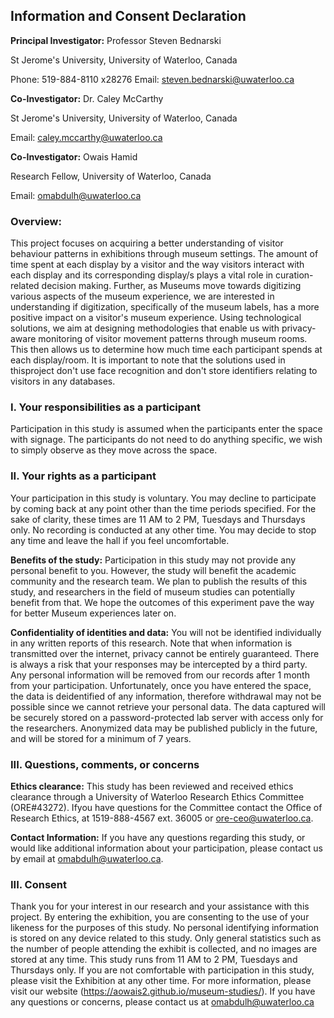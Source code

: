 ## Information and Consent Declaration

**Principal Investigator:** Professor Steven Bednarski 

St Jerome's University, University of Waterloo, Canada 

Phone: 519-884-8110 x28276 Email: steven.bednarski@uwaterloo.ca

**Co-Investigator:** Dr. Caley McCarthy 

St Jerome's University, University of Waterloo, Canada 

Email: caley.mccarthy@uwaterloo.ca

**Co-Investigator:** Owais Hamid 

Research Fellow, University of Waterloo, Canada 

Email: omabdulh@uwaterloo.ca 
 

### Overview:

This project focuses on acquiring a better understanding of visitor behaviour patterns in exhibitions through museum settings. The amount of time spent at each display by a visitor and the way visitors interact with each display and its corresponding display/s plays a vital role in curation-related decision making. Further, as Museums move towards digitizing various aspects of the museum experience, we are interested in understanding if digitization, specifically of the museum labels, has a more positive impact on a visitor's museum experience. Using technological solutions, we aim at designing methodologies that enable us with privacy-aware monitoring of visitor movement patterns through museum rooms. This then allows us to determine how much time each participant spends at each display/room. It is important to note that the solutions used in thisproject don't use face recognition and don't store identifiers relating to visitors in any databases.



### I. Your responsibilities as a participant

Participation in this study is assumed when the participants enter the space with signage. The participants do not need to do anything specific, we wish to simply observe as they move across the space.

### II. Your rights as a participant

Your participation in this study is voluntary. You may decline to participate by coming back at any point other than the time periods specified. For the sake of clarity, these times are 11 AM to 2 PM, Tuesdays and Thursdays only. No recording is conducted at any other time. You may decide to stop any time and leave the hall if you feel uncomfortable.

**Benefits of the study:** Participation in this study may not provide any personal benefit to you. However, the study will benefit the academic community and the research team. We plan to publish the results of this study, and researchers in the field of museum studies can potentially benefit from that. We hope the outcomes of this experiment pave the way for better Museum experiences later on.

**Confidentiality of identities and data:** You will not be identified individually in any written reports of this research. Note that when information is transmitted over the internet, privacy cannot be entirely guaranteed. There is always a risk that your responses may be intercepted by a third party. Any personal information will be removed from our records after 1 month from your participation. Unfortunately, once you have entered the space, the data is deidentified of any information, therefore withdrawal may not be possible since we cannot retrieve your personal data. The data captured will be securely stored on a password-protected lab server with access only for the researchers. Anonymized data may be published publicly in the future, and will be stored for a minimum of 7 years.

### III. Questions, comments, or concerns

**Ethics clearance:** This study has been reviewed and received ethics clearance through a University of Waterloo Research Ethics Committee (ORE#43272). Ifyou have questions for the Committee contact the Office of Research Ethics, at 1519-888-4567 ext. 36005 or ore-ceo@uwaterloo.ca. 

**Contact Information:** If you have any questions regarding this study, or would like additional information about your participation, please contact us by email at omabdulh@uwaterloo.ca. 

### III. Consent

Thank you for your interest in our research and your assistance with this project. By entering the exhibition, you are consenting to the use of your likeness for the purposes of this study. No personal identifying information is stored on any device related to this study. Only general statistics such as the number of people attending the exhibit is collected, and no images are stored at any time. This study runs from 11 AM to 2 PM, Tuesdays and Thursdays only. If you are not comfortable with participation in this study, please visit the Exhibition at any other time. For more information, please visit our website (https://aowais2.github.io/museum-studies/). If you have any questions or concerns, please contact us at omabdulh@uwaterloo.ca

